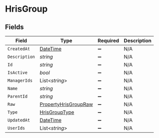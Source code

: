 # HrisGroup


## Fields

| Field                                                                                 | Type                                                                                  | Required                                                                              | Description                                                                           |
| ------------------------------------------------------------------------------------- | ------------------------------------------------------------------------------------- | ------------------------------------------------------------------------------------- | ------------------------------------------------------------------------------------- |
| `CreatedAt`                                                                           | [DateTime](https://learn.microsoft.com/en-us/dotnet/api/system.datetime?view=net-5.0) | :heavy_minus_sign:                                                                    | N/A                                                                                   |
| `Description`                                                                         | *string*                                                                              | :heavy_minus_sign:                                                                    | N/A                                                                                   |
| `Id`                                                                                  | *string*                                                                              | :heavy_minus_sign:                                                                    | N/A                                                                                   |
| `IsActive`                                                                            | *bool*                                                                                | :heavy_minus_sign:                                                                    | N/A                                                                                   |
| `ManagerIds`                                                                          | List<*string*>                                                                        | :heavy_minus_sign:                                                                    | N/A                                                                                   |
| `Name`                                                                                | *string*                                                                              | :heavy_minus_sign:                                                                    | N/A                                                                                   |
| `ParentId`                                                                            | *string*                                                                              | :heavy_minus_sign:                                                                    | N/A                                                                                   |
| `Raw`                                                                                 | [PropertyHrisGroupRaw](../../Models/Components/PropertyHrisGroupRaw.md)               | :heavy_minus_sign:                                                                    | N/A                                                                                   |
| `Type`                                                                                | [HrisGroupType](../../Models/Components/HrisGroupType.md)                             | :heavy_minus_sign:                                                                    | N/A                                                                                   |
| `UpdatedAt`                                                                           | [DateTime](https://learn.microsoft.com/en-us/dotnet/api/system.datetime?view=net-5.0) | :heavy_minus_sign:                                                                    | N/A                                                                                   |
| `UserIds`                                                                             | List<*string*>                                                                        | :heavy_minus_sign:                                                                    | N/A                                                                                   |
